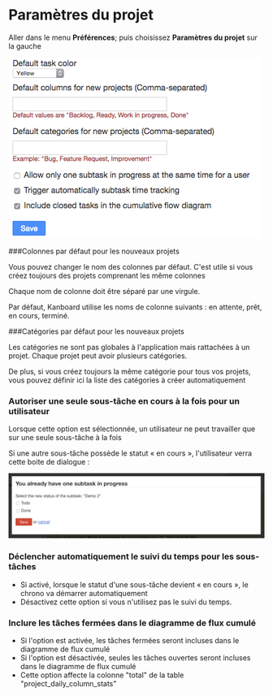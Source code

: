 
Paramètres du projet
================

Aller dans le menu **Préférences**; puis choisissez **Paramètres du projet** sur la gauche

![Paramètres du projet](../screenshots/project-settings.png)

###Colonnes par défaut pour les nouveaux projets

Vous pouvez changer le nom des colonnes par défaut.
C'est utile si vous créez toujours des projets comprenant les même colonnes

Chaque nom de colonne doit être séparé par une virgule.

Par défaut, Kanboard utilise les noms de colonne suivants : en attente, prêt, en cours, terminé.

###Catégories par défaut pour les nouveaux projets

Les catégories ne sont pas globales à l'application mais rattachées à un projet.
Chaque projet peut avoir plusieurs catégories.

De plus, si vous créez toujours la même catégorie pour tous vos projets, vous pouvez définir ici la liste des catégories à créer automatiquement

### Autoriser une seule sous-tâche en cours à la fois pour un utilisateur

Lorsque cette option est sélectionnée, un utilisateur ne peut travailler que sur une seule sous-tâche à la fois

Si une autre sous-tâche possède le statut « en cours », l'utilisateur verra cette boite de dialogue :
    
![Limite des sous-tâches pour l'utilisateur](../screenshots/subtask-user-restriction.png)

### Déclencher automatiquement le suivi du temps pour les sous-tâches

- Si activé, lorsque le statut d'une sous-tâche devient « en cours », le chrono va démarrer automatiquement
- Désactivez cette option si vous n'utilisez pas le suivi du temps.

### Inclure les tâches fermées dans le diagramme de flux cumulé

- Si l'option est activée, les tâches fermées seront incluses dans le diagramme de flux cumulé
- Si l'option est désactivée, seules les tâches ouvertes seront incluses dans le diagramme de flux cumulé
- Cette option affecte la colonne "total" de la table "project_daily_column_stats"
